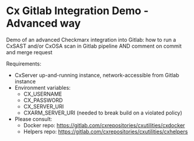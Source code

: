 # Cx Gitlab Integration Demo - Advanced way

Demo of an advanced Checkmarx integration into Gitlab: how to run a CxSAST and/or CxOSA scan in Gitlab pipeline AND comment on commit and merge request

Requirements: 
- CxServer up-and-running instance, network-accessible from Gitlab instance 
- Environment variables:
    - CX_USERNAME
    - CX_PASSWORD
    - CX_SERVER_URI
    - CXARM_SERVER_URI (needed to break build on a violated policy)
- Please consult: 
    - Docker repo: https://gitlab.com/cxrepositories/cxutilities/cxdocker
    - Helpers repo: https://gitlab.com/cxrepositories/cxutilities/cxhelpers